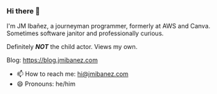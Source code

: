 ### Hi there 👋

I'm JM Ibañez, a journeyman programmer, formerly at AWS and Canva. Sometimes software janitor and professionally curious.

Definitely *__NOT__* the child actor. Views my own.

Blog: https://blog.jmibanez.com

- 📫 How to reach me: hi@jmibanez.com
- 😄 Pronouns: he/him


<!--
**jmibanez/jmibanez** is a ✨ _special_ ✨ repository because its `README.md` (this file) appears on your GitHub profile.

Here are some ideas to get you started:

- 🔭 I’m currently working on ...
- 🌱 I’m currently learning ...
- 👯 I’m looking to collaborate on ...
- 🤔 I’m looking for help with ...
- 💬 Ask me about ...
- 📫 How to reach me: ...
- 😄 Pronouns: ...
- ⚡ Fun fact: ...
-->
